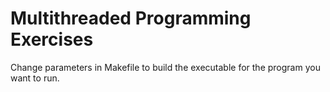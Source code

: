 # Multithreaded Programming Exercises
Change parameters in Makefile to build the executable for the program you want to run.
